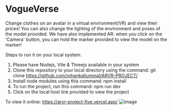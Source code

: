 # VogueVerse

Change clothes on an avatar in a virtual environment(VR) and view their prices! You can also change the lighting of the environment and poses of the model provided. We have also implemented AR: when you click on the 'Camera' button, you can hold the marker provided to view the model on the marker!

Steps to run it on your local system:
1. Please have Nodejs, Vite & Threejs available in your system
2. Clone this repository to your local directory using the command: git clone https://github.com/rohankallummal/ARVR-PROJECT/
3. Install node modules using this command: npm install
4. To run the project, run this command: npm run dev
5. Click on the local host link provided to view the project

To view it online: https://arvr-project-five.vercel.app/
![image](https://github.com/user-attachments/assets/f96d98bb-40d7-4d06-9209-652ab5aae332)
